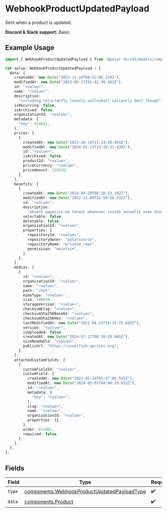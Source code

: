 # WebhookProductUpdatedPayload

Sent when a product is updated.

**Discord & Slack support:** Basic

## Example Usage

```typescript
import { WebhookProductUpdatedPayload } from "@polar-sh/sdk/models/components";

let value: WebhookProductUpdatedPayload = {
  data: {
    createdAt: new Date("2023-11-24T08:52:06.134Z"),
    modifiedAt: new Date("2022-05-21T01:42:30.363Z"),
    id: "<value>",
    name: "<value>",
    description:
      "including reluctantly loosely volleyball valiantly best though",
    isRecurring: false,
    isArchived: false,
    organizationId: "<value>",
    metadata: {
      "key": 554611,
    },
    prices: [
      {
        createdAt: new Date("2023-10-14T21:14:28.454Z"),
        modifiedAt: new Date("2024-01-13T15:19:31.438Z"),
        id: "<value>",
        isArchived: false,
        productId: "<value>",
        priceCurrency: "<value>",
        priceAmount: 219370,
      },
    ],
    benefits: [
      {
        createdAt: new Date("2024-04-29T08:16:33.102Z"),
        modifiedAt: new Date("2022-11-09T21:59:58.532Z"),
        id: "<value>",
        description:
          "absent opposite ew tenant whenever inside annually even knavishly mountain",
        selectable: false,
        deletable: false,
        organizationId: "<value>",
        properties: {
          repositoryId: "<value>",
          repositoryOwner: "polarsource",
          repositoryName: "private_repo",
          permission: "maintain",
        },
      },
    ],
    medias: [
      {
        id: "<value>",
        organizationId: "<value>",
        name: "<value>",
        path: "/net",
        mimeType: "<value>",
        size: 500629,
        storageVersion: "<value>",
        checksumEtag: "<value>",
        checksumSha256Base64: "<value>",
        checksumSha256Hex: "<value>",
        lastModifiedAt: new Date("2022-04-21T18:22:25.645Z"),
        version: "<value>",
        isUploaded: false,
        createdAt: new Date("2024-07-17T08:39:28.965Z"),
        sizeReadable: "<value>",
        publicUrl: "https://unselfish-apricot.org",
      },
    ],
    attachedCustomFields: [
      {
        customFieldId: "<value>",
        customField: {
          createdAt: new Date("2022-05-24T05:07:05.541Z"),
          modifiedAt: new Date("2024-03-01T04:04:19.932Z"),
          id: "<value>",
          metadata: {
            "key": "<value>",
          },
          slug: "<value>",
          name: "<value>",
          organizationId: "<value>",
          properties: {},
        },
        order: 811861,
        required: false,
      },
    ],
  },
};
```

## Fields

| Field                                                                                                      | Type                                                                                                       | Required                                                                                                   | Description                                                                                                |
| ---------------------------------------------------------------------------------------------------------- | ---------------------------------------------------------------------------------------------------------- | ---------------------------------------------------------------------------------------------------------- | ---------------------------------------------------------------------------------------------------------- |
| `type`                                                                                                     | [components.WebhookProductUpdatedPayloadType](../../models/components/webhookproductupdatedpayloadtype.md) | :heavy_check_mark:                                                                                         | N/A                                                                                                        |
| `data`                                                                                                     | [components.Product](../../models/components/product.md)                                                   | :heavy_check_mark:                                                                                         | A product.                                                                                                 |